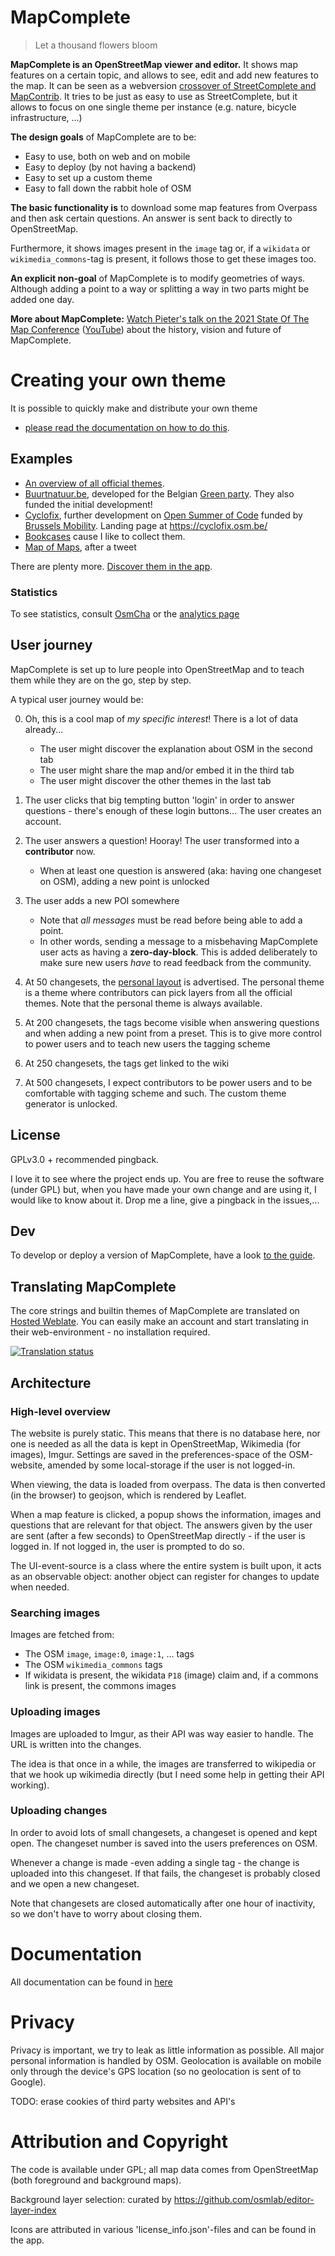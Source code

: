 # MapComplete

> Let a thousand flowers bloom

**MapComplete is an OpenStreetMap viewer and editor.** It shows map features on a certain topic, and allows to see, edit and
add new features to the map. It can be seen as a
webversion [crossover of StreetComplete and MapContrib](Docs/MapComplete_vs_other_editors.md). It tries to be just as
easy to use as StreetComplete, but it allows to focus on one single theme per instance (e.g. nature, bicycle
infrastructure, ...)

**The design goals** of MapComplete are to be:

- Easy to use, both on web and on mobile
- Easy to deploy (by not having a backend)
- Easy to set up a custom theme
- Easy to fall down the rabbit hole of OSM

**The basic functionality is** to download some map features from Overpass and then ask certain questions. An answer is sent
back to directly to OpenStreetMap.

Furthermore, it shows images present in the `image` tag or, if a `wikidata` or `wikimedia_commons`-tag is present, it
follows those to get these images too.

**An explicit non-goal** of MapComplete is to modify geometries of ways. Although adding a point to a way or splitting a way
in two parts might be added one day.

**More about MapComplete:** [Watch Pieter's talk on the 2021 State Of The Map Conference](https://media.ccc.de/v/sotm2021-9448-introduction-and-review-of-mapcomplete) ([YouTube](https://www.youtube.com/watch?v=zTtMn6fNbYY)) about the history, vision and future of MapComplete.

# Creating your own theme

It is possible to quickly make and distribute your own theme
- [please read the documentation on how to do this](Docs/Making_Your_Own_Theme.md).

## Examples

- [An overview of all official themes](https://pietervdvn.github.io/mc/develop/index.html).
- [Buurtnatuur.be](http://buurtnatuur.be), developed for the Belgian [Green party](https://www.groen.be/). They also
  funded the initial development!
- [Cyclofix](https://pietervdvn.github.io/MapComplete/index.html?layout=cyclofix), further development
  on [Open Summer of Code](https://summerofcode.be/) funded
  by [Brussels Mobility](https://mobilite-mobiliteit.brussels/en). Landing page at https://cyclofix.osm.be/
- [Bookcases](https://pietervdvn.github.io/MapComplete/index.html?quests=bookcases#element) cause I like to collect
  them.
- [Map of Maps](https://pietervdvn.github.io/MapComplete/index.html?layout=maps&z=14&lat=50.650&lon=4.2668#element),
  after a tweet

There are plenty more. [Discover them in the app](https://pietervdvn.github.io/mc/develop/index.html).

### Statistics

To see statistics,
consult [OsmCha](https://osmcha.org/?filters=%7B%22comment%22%3A%5B%7B%22label%22%3A%22%23mapcomplete%22%2C%22value%22%3A%22%23mapcomplete%22%7D%5D%2C%22date__gte%22%3A%5B%7B%22label%22%3A%222020-07-05%22%2C%22value%22%3A%222020-07-05%22%7D%5D%7D)
or the [analytics page](https://pietervdvn.goatcounter.com/)

## User journey

MapComplete is set up to lure people into OpenStreetMap and to teach them while they are on the go, step by step.

A typical user journey would be:

0. Oh, this is a cool map of _my specific interest_! There is a lot of data already...

    * The user might discover the explanation about OSM in the second tab
    * The user might share the map and/or embed it in the third tab
    * The user might discover the other themes in the last tab

1. The user clicks that big tempting button 'login' in order to answer questions - there's enough of these login
   buttons... The user creates an account.

2. The user answers a question! Hooray! The user transformed into a __contributor__ now.

    * When at least one question is answered (aka: having one changeset on OSM), adding a new point is unlocked

3. The user adds a new POI somewhere

    * Note that _all messages_ must be read before being able to add a point.
    * In other words, sending a message to a misbehaving MapComplete user acts as having a **zero-day-block**. This is
      added deliberately to make sure new users _have_ to read feedback from the community.

4. At 50 changesets, the [personal layout](https://pietervdvn.github.io/MapComplete/personal.html) is advertised. The
   personal theme is a theme where contributors can pick layers from all the official themes. Note that the personal
   theme is always available.

5. At 200 changesets, the tags become visible when answering questions and when adding a new point from a preset. This
   is to give more control to power users and to teach new users the tagging scheme

6. At 250 changesets, the tags get linked to the wiki

7. At 500 changesets, I expect contributors to be power users and to be comfortable with tagging scheme and such. The
   custom theme generator is unlocked.

## License

GPLv3.0 + recommended pingback.

I love it to see where the project ends up. You are free to reuse the software (under GPL) but, when you have made your
own change and are using it, I would like to know about it. Drop me a line, give a pingback in the issues,...

## Dev

To develop or deploy a version of MapComplete, have a look [to the guide](Docs/Development_deployment.md).

## Translating MapComplete

The core strings and builtin themes of MapComplete are translated
on [Hosted Weblate](https://hosted.weblate.org/projects/mapcomplete/core/). You can easily make an account and start
translating in their web-environment - no installation required.

[![Translation status](https://hosted.weblate.org/widgets/mapcomplete/-/multi-blue.svg)](https://hosted.weblate.org/engage/mapcomplete/)

## Architecture

### High-level overview

The website is purely static. This means that there is no database here, nor one is needed as all the data is kept in
OpenStreetMap, Wikimedia (for images), Imgur. Settings are saved in the preferences-space of the OSM-website, amended by
some local-storage if the user is not logged-in.

When viewing, the data is loaded from overpass. The data is then converted (in the browser) to geojson, which is
rendered by Leaflet.

When a map feature is clicked, a popup shows the information, images and questions that are relevant for that object.
The answers given by the user are sent (after a few seconds) to OpenStreetMap directly - if the user is logged in. If
not logged in, the user is prompted to do so.

The UI-event-source is a class where the entire system is built upon, it acts as an observable object: another object
can register for changes to update when needed.

### Searching images

Images are fetched from:

- The OSM `image`, `image:0`, `image:1`, ... tags
- The OSM `wikimedia_commons` tags
- If wikidata is present, the wikidata `P18` (image) claim and, if a commons link is present, the commons images

### Uploading images

Images are uploaded to Imgur, as their API was way easier to handle. The URL is written into the changes.

The idea is that once in a while, the images are transferred to wikipedia or that we hook up wikimedia directly (but I
need some help in getting their API working).

### Uploading changes

In order to avoid lots of small changesets, a changeset is opened and kept open. The changeset number is saved into the
users preferences on OSM.

Whenever a change is made -even adding a single tag - the change is uploaded into this changeset. If that fails, the
changeset is probably closed and we open a new changeset.

Note that changesets are closed automatically after one hour of inactivity, so we don't have to worry about closing
them.

# Documentation

All documentation can be found in [here](Docs/)

# Privacy

Privacy is important, we try to leak as little information as possible. All major personal information is handled by
OSM. Geolocation is available on mobile only through the device's GPS location (so no geolocation is sent of to Google).

TODO: erase cookies of third party websites and API's

# Attribution and Copyright

The code is available under GPL; all map data comes from OpenStreetMap (both foreground and background maps).

Background layer selection: curated by https://github.com/osmlab/editor-layer-index

Icons are attributed in various 'license_info.json'-files and can be found in the app.
